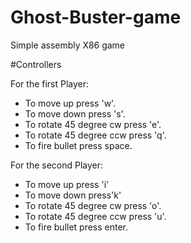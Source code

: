 # Ghost-Buster-game
Simple assembly X86 game 

#Controllers 

For the first Player:

- To move up press 'w'.
- To move down press 's'.
- To rotate 45 degree cw press 'e'.
- To rotate 45 degree ccw press 'q'.
- To fire bullet press space.

For the second Player:

- To move up press 'i'
- To move down press'k'
- To rotate 45 degree cw press 'o'.
- To rotate 45 degree ccw press 'u'.
- To fire bullet press enter.

 
